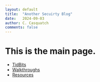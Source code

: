 ```yaml
---
layout: default
title:  "Another Secuirty Blog"
date:   2024-09-03
author: C. Casquatch
comments: false
---
```


# This is the main page. 

* [TidBits](./TidBits-Main.md)
* [Walkthroughs](./Walkthrough-Main.md)
* [Resources](./Resources-page.html)

